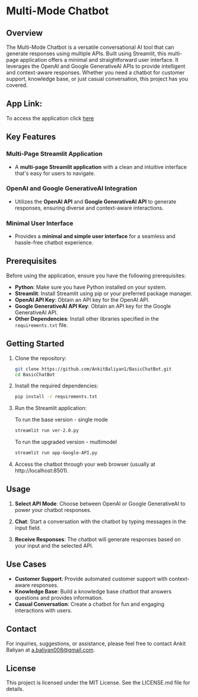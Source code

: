 # Multi-Mode Chatbot


## Overview

The Multi-Mode Chatbot is a versatile conversational AI tool that can generate responses using multiple APIs. Built using Streamlit, this multi-page application offers a minimal and straightforward user interface. It leverages the OpenAI and Google GenerativeAI APIs to provide intelligent and context-aware responses. Whether you need a chatbot for customer support, knowledge base, or just casual conversation, this project has you covered.

## App Link:
To access the application click [here](https://basicchatbot-openai-palm.streamlit.app)

## Key Features

### Multi-Page Streamlit Application

- A **multi-page Streamlit application** with a clean and intuitive interface that's easy for users to navigate.

### OpenAI and Google GenerativeAI Integration

- Utilizes the **OpenAI API** and **Google GenerativeAI API** to generate responses, ensuring diverse and context-aware interactions.

### Minimal User Interface

- Provides a **minimal and simple user interface** for a seamless and hassle-free chatbot experience.

## Prerequisites

Before using the application, ensure you have the following prerequisites:

- **Python**: Make sure you have Python installed on your system.
- **Streamlit**: Install Streamlit using pip or your preferred package manager.
- **OpenAI API Key**: Obtain an API key for the OpenAI API.
- **Google GenerativeAI API Key**: Obtain an API key for the Google GenerativeAI API.
- **Other Dependencies**: Install other libraries specified in the `requirements.txt` file.

## Getting Started

1. Clone the repository:

   ```bash
   git clone https://github.com/AnkitBaliyan1/BasicChatBot.git
   cd BasicChatBot
   ```

2. Install the required dependencies:

   ```bash
   pip install -r requirements.txt
   ```

3. Run the Streamlit application:

   To run the base version - single mode
   ```bash
   streamlit run ver-2.0.py
   ```

   To run the upgraded version - multimodel
   ```bash
   streamlit run app-Google-API.py
   ```

4. Access the chatbot through your web browser (usually at http://localhost:8501).

## Usage

1. **Select API Mode**: Choose between OpenAI or Google GenerativeAI to power your chatbot responses.

2. **Chat**: Start a conversation with the chatbot by typing messages in the input field.

3. **Receive Responses**: The chatbot will generate responses based on your input and the selected API.

## Use Cases

- **Customer Support**: Provide automated customer support with context-aware responses.
- **Knowledge Base**: Build a knowledge base chatbot that answers questions and provides information.
- **Casual Conversation**: Create a chatbot for fun and engaging interactions with users.

## Contact

For inquiries, suggestions, or assistance, please feel free to contact Ankit Baliyan at [a.baliyan008@gmail.com](mailto:a.baliyan008@gmail.com).

## License

This project is licensed under the MIT License. See the LICENSE.md file for details.
